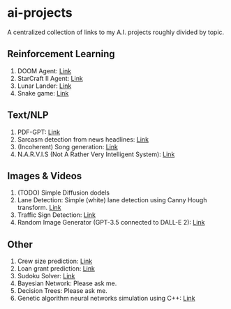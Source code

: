 # ai-projects

A centralized collection of links to my A.I. projects roughly divided by topic.

## Reinforcement Learning

1. DOOM Agent: [Link](https://github.com/aritrakar/doom)
2. StarCraft II Agent: [Link](https://github.com/aritrakar/starcraft2)
3. Lunar Lander: [Link](https://github.com/aritrakar/rl-exp/blob/main/lunar_lander.py)
4. Snake game: [Link](https://github.com/aritrakar/rl-exp/tree/main/Snake)

## Text/NLP

1. PDF-GPT: [Link](https://github.com/aritrakar/pdf-gpt)
2. Sarcasm detection from news headlines: [Link](https://github.com/aritrakar/nlp-experiments)
3. (Incoherent) Song generation: [Link](https://github.com/aritrakar/nlp-experiments)
4. N.A.R.V.I.S (Not A Rather Very Intelligent System): [Link](https://github.com/aritrakar/Python-Projects/tree/master/Chatbot/Speech%20To%20Text)

## Images & Videos

1. (TODO) Simple Diffusion dodels
2. Lane Detection: Simple (white) lane detection using Canny Hough transform. [Link](https://colab.research.google.com/drive/12gaDO2JxAtwXTWs23SJBBd6ckqii2yAo?usp=sharing)
3. Traffic Sign Detection: [Link](https://github.com/aritrakar/TrafficSignDetection)
4. Random Image Generator (GPT-3.5 connected to DALL-E 2): [Link](https://github.com/aritrakar/randomImageGen1)

## Other

1. Crew size prediction: [Link](https://github.com/aritrakar/Data-Science-Projects/tree/master/Crew_Size)
2. Loan grant prediction: [Link](https://github.com/aritrakar/Data-Science-Projects/tree/master/Loan_Prediction)
3. Sudoku Solver: [Link](https://github.com/aritrakar/Python-Projects/tree/master/Sudoku)
4. Bayesian Network: Please ask me.
5. Decision Trees: Please ask me.
6. Genetic algorithm neural networks simulation using C++: [Link](https://github.com/aritrakar/genetic-driving)
